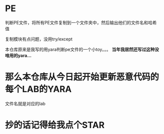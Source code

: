 # PE

判断PE文件，将所有PE文件复制到一个文件夹中，然后输出他们的文件名和哈希值

复制模块有点问题，没用try/except

本仓库原来是我写的用yara判断pe文件的一个小toy。。。
**当年我居然还写过这种没啥用的yara...**

# 那么本仓库从今日起开始更新恶意代码的每个LAB的YARA
文件名就是对应的lab

# 抄的话记得给我点个STAR
